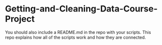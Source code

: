 # Getting-and-Cleaning-Data-Course-Project

You should also include a README.md in the repo with your scripts. 
This repo explains how all of the scripts work and how they are connected.
